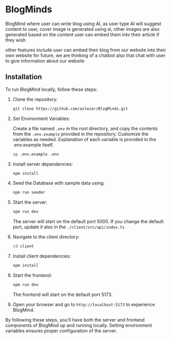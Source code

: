 # BlogMinds

BlogMind where user can write blog using AI, as user type AI will suggest content to user, cover image is generated using ai, other images are also generated based on the content user can embed them into their article if they wish

other features include user can embed their blog from our website into their own website
for future, we are thinking of a chatbot also that chat with user to give information about our website

## Installation

To run BlogMind locally, follow these steps:

1. Clone the repository:

    ```bash
    git clone https://github.com/aslezar/BlogMinds.git
    ```

2. Set Environment Variables:

    Create a file named `.env` in the root directory, and copy the contents from the `.env.example` provided in the repository. Customize the variables as needed.
    Explanation of each variable is provided in the .env.example itself.

    ```bash
    cp .env.example .env
    ```

3. Install server dependencies:

    ```bash
    npm install
    ```

4. Seed the Database with sample data using:

    ```bash
    npm run seeder
    ```

5. Start the server:

    ```bash
    npm run dev
    ```

    The server will start on the default port 5000. If you change the default port, update it also in the `./client/src/api/index.ts`

6. Navigate to the client directory:

    ```bash
    cd client
    ```

7. Install client dependencies:

    ```bash
    npm install
    ```

8. Start the frontend:

    ```bash
    npm run dev
    ```

    The frontend will start on the default port 5173.

9. Open your browser and go to `http://localhost:5173` to experience BlogMind.

By following these steps, you'll have both the server and frontend components of BlogMind up and running locally. Setting environment variables ensures proper configuration of the server.
